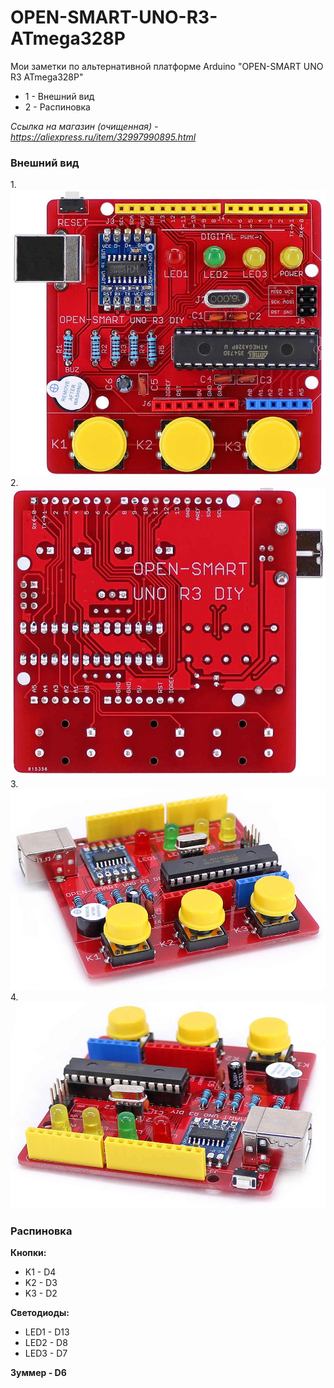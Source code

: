 # OPEN-SMART-UNO-R3-ATmega328P
Мои заметки по альтернативной платформе Arduino "OPEN-SMART UNO R3 ATmega328P"
<ul>
  <li>1 - Внешний вид</li>
  <li>2 - Распиновка</li>
</ul>

<i>Ссылка на магазин (очищенная) - https://aliexpress.ru/item/32997990895.html</i>

<h3>Внешний вид</h3>
1.
<img src="https://github.com/gc986/OPEN-SMART-UNO-R3-ATmega328P/blob/main/images/1.jpeg" alt="вид сверху">
2.
<img src="https://github.com/gc986/OPEN-SMART-UNO-R3-ATmega328P/blob/main/images/2.jpeg" alt="вид снизу">
3.
<img src="https://github.com/gc986/OPEN-SMART-UNO-R3-ATmega328P/blob/main/images/3.jpeg" alt="вид сбоку">
4.
<img src="https://github.com/gc986/OPEN-SMART-UNO-R3-ATmega328P/blob/main/images/4.jpeg" alt="вид сбоку">

<h3>Распиновка</h3>
<b>Кнопки:</b>
<ul>
  <li>K1 - D4</li>
  <li>K2 - D3</li>
  <li>K3 - D2</li>
</ul>

<b>Светодиоды:</b>
<ul>
  <li>LED1 - D13</li>
  <li>LED2 - D8</li>
  <li>LED3 - D7</li>
</ul>

<b>Зуммер - D6</b>
